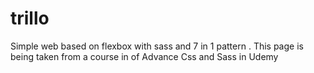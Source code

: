 # trillo
Simple web based on flexbox with sass and 7 in 1 pattern . This page is being taken from a course in of Advance Css and Sass in Udemy

